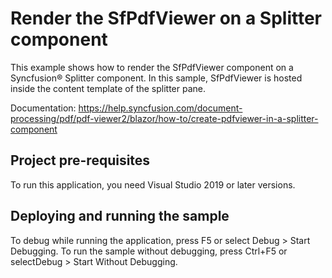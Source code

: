 # Render the SfPdfViewer on a Splitter component
This example shows how to render the SfPdfViewer component on a Syncfusion&reg; Splitter component. In this sample, SfPdfViewer is hosted inside the content template of the splitter pane.

Documentation: https://help.syncfusion.com/document-processing/pdf/pdf-viewer2/blazor/how-to/create-pdfviewer-in-a-splitter-component

## Project pre-requisites
To run this application, you need Visual Studio 2019 or later versions.

## Deploying and running the sample
To debug while running the application, press F5 or select Debug > Start Debugging. To run the sample without debugging, press Ctrl+F5 or selectDebug > Start Without Debugging.